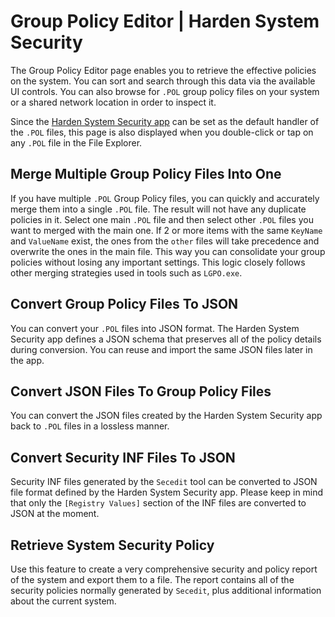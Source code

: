 # Group Policy Editor | Harden System Security

The Group Policy Editor page enables you to retrieve the effective policies on the system. You can sort and search through this data via the available UI controls. You can also browse for `.POL` group policy files on your system or a shared network location in order to inspect it.

Since the [Harden System Security app](https://github.com/HotCakeX/Harden-Windows-Security/wiki/Harden-System-Security) can be set as the default handler of the `.POL` files, this page is also displayed when you double-click or tap on any `.POL` file in the File Explorer.

## Merge Multiple Group Policy Files Into One

If you have multiple `.POL` Group Policy files, you can quickly and accurately merge them into a single `.POL` file. The result will not have any duplicate policies in it. Select one main `.POL` file and then select other `.POL` files you want to merged with the main one. If 2 or more items with the same `KeyName` and `ValueName` exist, the ones from the `other` files will take precedence and overwrite the ones in the main file. This way you can consolidate your group policies without losing any important settings. This logic closely follows other merging strategies used in tools such as `LGPO.exe`.

## Convert Group Policy Files To JSON

You can convert your `.POL` files into JSON format. The Harden System Security app defines a JSON schema that preserves all of the policy details during conversion. You can reuse and import the same JSON files later in the app.

## Convert JSON Files To Group Policy Files

You can convert the JSON files created by the Harden System Security app back to `.POL` files in a lossless manner.

## Convert Security INF Files To JSON

Security INF files generated by the `Secedit` tool can be converted to JSON file format defined by the Harden System Security app. Please keep in mind that only the `[Registry Values]` section of the INF files are converted to JSON at the moment.

## Retrieve System Security Policy

Use this feature to create a very comprehensive security and policy report of the system and export them to a file. The report contains all of the security policies normally generated by `Secedit`, plus additional information about the current system.

<br>
